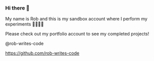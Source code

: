 ### Hi there 👋

My name is Rob and this is my sandbox account where I perform my experiments 🧪👨‍🔬🔬

Please check out my portfolio account to see my completed projects!

@rob-writes-code

https://github.com/rob-writes-code

<!--
**romanee-conti/romanee-conti** is a ✨ _special_ ✨ repository because its `README.md` (this file) appears on your GitHub profile.

Here are some ideas to get you started:

- 🔭 I’m currently working on ...
- 🌱 I’m currently learning ...
- 👯 I’m looking to collaborate on ...
- 🤔 I’m looking for help with ...
- 💬 Ask me about ...
- 📫 How to reach me: ...
- 😄 Pronouns: ...
- ⚡ Fun fact: ...
-->
